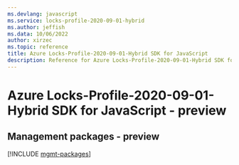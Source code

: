 ```yaml
---
ms.devlang: javascript
ms.service: locks-profile-2020-09-01-hybrid
ms.author: jeffish
ms.data: 10/06/2022
author: xirzec
ms.topic: reference
title: Azure Locks-Profile-2020-09-01-Hybrid SDK for JavaScript
description: Reference for Azure Locks-Profile-2020-09-01-Hybrid SDK for JavaScript
---
```

# Azure Locks-Profile-2020-09-01-Hybrid SDK for JavaScript - preview

## Management packages - preview
[!INCLUDE [mgmt-packages](locks-profile-2020-09-01-hybrid-mgmt-index.md)]
